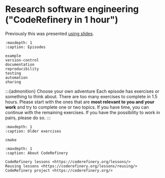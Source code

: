 # Research software engineering ("CodeRefinery in 1 hour")

Previously this was presented
[using slides](https://cicero.xyz/v3/remark/0.14.0/github.com/coderefinery/research-software-engineering/main/presentation.md/).

```{toctree}
:maxdepth: 1
:caption: Episodes

example
version-control
documentation
reproducibility
testing
automation
sharing
```

:::{admonition} Choose your own adventure
Each episode has exercises or something to think about.  There are too many
exercises to complete in 1.5 hours. Please start with the ones that are **most
relevant to you and your work** and try to complete one or two topics. If you
have time, you can continue with the remaining exercises. If you have the
possibility to work in pairs, please do so.
:::

```{toctree}
:maxdepth: 1
:caption: Older exercises

cmake
```

```{toctree}
:maxdepth: 1
:caption: About CodeRefinery

CodeRefinery lessons <https://coderefinery.org/lessons/>
Reusing lessons <https://coderefinery.org/lessons/reusing/>
CodeRefinery project <https://coderefinery.org/>
```
